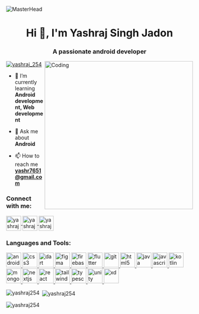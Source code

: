 ![MasterHead](https://1.bp.blogspot.com/-7A4WynwLsMw/XbBpCXG8fHI/AAAAAAAAMt4/uOa1bpLskYgrwGbllhSu2SDj_Mig8SXJQCLcBGAsYHQ/s1600/2000_600px.gif)
<h1 align="center">Hi 👋, I'm Yashraj Singh Jadon</h1>
<h3 align="center">A passionate android developer</h3>
<img align="right" alt="Coding" width="400" src="https://cdn.dribbble.com/users/1162077/screenshots/3848914/programmer.gif">

<p align="left"> <a href="https://twitter.com/yashraj_254" target="blank">
<img src="https://img.shields.io/twitter/follow/yashraj_254?logo=twitter&style=for-the-badge" alt="yashraj_254" /></a> 
</p>

- 🌱 I’m currently learning **Android development, Web development**

- 💬 Ask me about **Android**

- 📫 How to reach me **yashr7651@gmail.com**

<h3 align="left">Connect with me:</h3>
<p align="left">
  
<a href="https://twitter.com/yashraj_254" target="blank">
<img align="center" src="https://skillicons.dev/icons?i=twitter" alt="yashraj_254" height="40" width="40" />
</a>
  
<a href="https://linkedin.com/in/https://www.linkedin.com/in/yashraj-singh-47734b179/" target="blank">
<img align="center" src="https://skillicons.dev/icons?i=linkedin" alt="yashraj-singh-47734b179" height="40" width="40" />
</a>

<a href="https://www.hackerrank.com/yashraj254" target="blank">
<img align="center" src="https://upload.wikimedia.org/wikipedia/commons/thumb/4/40/HackerRank_Icon-1000px.png/800px-HackerRank_Icon-1000px.png" alt="yashraj254" height="40" width="40" /></a>

</p>

<h3 align="left">Languages and Tools:</h3>
<p align="left">
  
<a href="https://developer.android.com" target="_blank" rel="noreferrer"> 
<img src="https://cdn-icons-png.flaticon.com/512/174/174836.png" alt="android" width="40" height="40"/>
</a>
  
<a href="https://www.w3schools.com/css/" target="_blank" rel="noreferrer"> 
<img src="https://skillicons.dev/icons?i=css" alt="css3" width="40" height="40"/> 
</a> 
  
<a href="https://dart.dev" target="_blank" rel="noreferrer"> 
<img src="https://skillicons.dev/icons?i=dart" alt="dart" width="40" height="40"/> 
</a> 

<a href="https://www.figma.com/" target="_blank" rel="noreferrer"> 
<img src="https://skillicons.dev/icons?i=figma" alt="figma" width="40" height="40"/> 
</a> 

<a href="https://firebase.google.com/" target="_blank" rel="noreferrer"> 
<img src="https://skillicons.dev/icons?i=firebase" alt="firebase" width="40" height="40"/> 
</a> 

<a href="https://flutter.dev" target="_blank" rel="noreferrer"> 
<img src="https://skillicons.dev/icons?i=flutter" alt="flutter" width="40" height="40"/> 
</a> 

<a href="https://git-scm.com/" target="_blank" rel="noreferrer"> 
<img src="https://www.vectorlogo.zone/logos/git-scm/git-scm-icon.svg" alt="git" width="40" height="40"/> 
</a> 

<a href="https://www.w3.org/html/" target="_blank" rel="noreferrer"> 
<img src="https://skillicons.dev/icons?i=html" alt="html5" width="40" height="40"/> 
</a> 

<a href="https://www.java.com" target="_blank" rel="noreferrer"> 
<img src="https://skillicons.dev/icons?i=java" alt="java" width="40" height="40"/> 
</a> 

<a href="https://developer.mozilla.org/en-US/docs/Web/JavaScript" target="_blank" rel="noreferrer"> 
<img src="https://skillicons.dev/icons?i=javascript" alt="javascript" width="40" height="40"/> 
</a>

<a href="https://kotlinlang.org" target="_blank" rel="noreferrer"> 
<img src="https://skillicons.dev/icons?i=kotlin" alt="kotlin" width="40" height="40"/> 
</a> 

<a href="https://www.mongodb.com/" target="_blank" rel="noreferrer"> 
<img src="https://skillicons.dev/icons?i=mongodb" alt="mongodb" width="40" height="40"/> 
</a> 

<a href="https://nextjs.org/" target="_blank" rel="noreferrer"> 
<img src="https://skillicons.dev/icons?i=nextjs" alt="nextjs" width="40" height="40"/> 
</a> 

<a href="https://reactjs.org/" target="_blank" rel="noreferrer"> 
<img src="https://skillicons.dev/icons?i=react" alt="react" width="40" height="40"/> 
</a> 

<a href="https://tailwindcss.com/" target="_blank" rel="noreferrer"> 
<img src="https://skillicons.dev/icons?i=tailwind" alt="tailwind" width="40" height="40"/> 
</a> 

<a href="https://www.typescriptlang.org/" target="_blank" rel="noreferrer"> 
<img src="https://skillicons.dev/icons?i=typescript" alt="typescript" width="40" height="40"/> 
</a> 

<a href="https://unity.com/" target="_blank" rel="noreferrer"> 
<img src="https://skillicons.dev/icons?i=unity" alt="unity" width="40" height="40"/> 
</a> 

<a href="https://www.adobe.com/products/xd.html" target="_blank" rel="noreferrer"> 
<img src="https://skillicons.dev/icons?i=xd" alt="xd" width="40" height="40"/> 
</a> 

</p>

<p>
<img align="left" src="https://github-readme-stats.vercel.app/api/top-langs?username=yashraj254&show_icons=true&locale=en&layout=compact" alt="yashraj254" />
</p>

<p>&nbsp;<img align="center" src="https://github-readme-stats.vercel.app/api?username=yashraj254&show_icons=true&locale=en" alt="yashraj254" /></p>

<p><img align="center" src="https://github-readme-streak-stats.herokuapp.com/?user=yashraj254&" alt="yashraj254" /></p>
